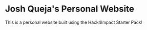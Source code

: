 # Josh Queja's Personal Website
This is a personal website built using the Hack4Impact Starter Pack!
<This is a start of my web dev journey>
